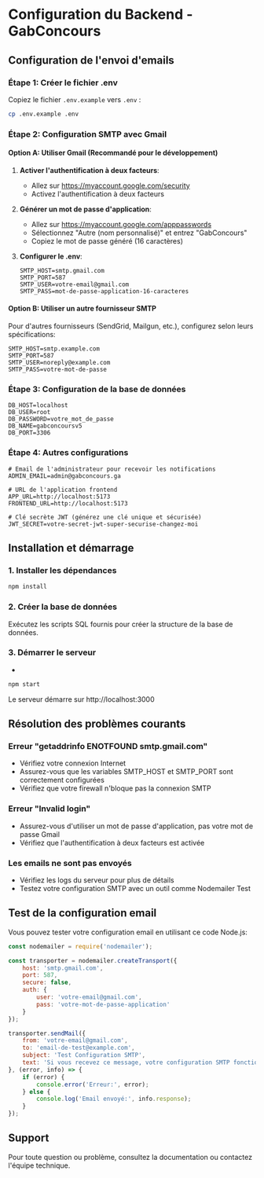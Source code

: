 # Configuration du Backend - GabConcours

## Configuration de l'envoi d'emails

### Étape 1: Créer le fichier .env

Copiez le fichier `.env.example` vers `.env` :

```bash
cp .env.example .env
```

### Étape 2: Configuration SMTP avec Gmail

#### Option A: Utiliser Gmail (Recommandé pour le développement)

1. **Activer l'authentification à deux facteurs**:
   - Allez sur https://myaccount.google.com/security
   - Activez l'authentification à deux facteurs

2. **Générer un mot de passe d'application**:
   - Allez sur https://myaccount.google.com/apppasswords
   - Sélectionnez "Autre (nom personnalisé)" et entrez "GabConcours"
   - Copiez le mot de passe généré (16 caractères)

3. **Configurer le .env**:
   ```env
   SMTP_HOST=smtp.gmail.com
   SMTP_PORT=587
   SMTP_USER=votre-email@gmail.com
   SMTP_PASS=mot-de-passe-application-16-caracteres
   ```

#### Option B: Utiliser un autre fournisseur SMTP

Pour d'autres fournisseurs (SendGrid, Mailgun, etc.), configurez selon leurs spécifications:

```env
SMTP_HOST=smtp.example.com
SMTP_PORT=587
SMTP_USER=noreply@example.com
SMTP_PASS=votre-mot-de-passe
```

### Étape 3: Configuration de la base de données

```env
DB_HOST=localhost
DB_USER=root
DB_PASSWORD=votre_mot_de_passe
DB_NAME=gabconcoursv5
DB_PORT=3306
```

### Étape 4: Autres configurations

```env
# Email de l'administrateur pour recevoir les notifications
ADMIN_EMAIL=admin@gabconcours.ga

# URL de l'application frontend
APP_URL=http://localhost:5173
FRONTEND_URL=http://localhost:5173

# Clé secrète JWT (générez une clé unique et sécurisée)
JWT_SECRET=votre-secret-jwt-super-securise-changez-moi
```

## Installation et démarrage

### 1. Installer les dépendances

```bash
npm install
```

### 2. Créer la base de données

Exécutez les scripts SQL fournis pour créer la structure de la base de données.

### 3. Démarrer le serveur
-
```bash
npm start
```

Le serveur démarre sur http://localhost:3000

## Résolution des problèmes courants

### Erreur "getaddrinfo ENOTFOUND smtp.gmail.com"

- Vérifiez votre connexion Internet
- Assurez-vous que les variables SMTP_HOST et SMTP_PORT sont correctement configurées
- Vérifiez que votre firewall n'bloque pas la connexion SMTP

### Erreur "Invalid login"

- Assurez-vous d'utiliser un mot de passe d'application, pas votre mot de passe Gmail
- Vérifiez que l'authentification à deux facteurs est activée

### Les emails ne sont pas envoyés

- Vérifiez les logs du serveur pour plus de détails
- Testez votre configuration SMTP avec un outil comme Nodemailer Test

## Test de la configuration email

Vous pouvez tester votre configuration email en utilisant ce code Node.js:

```javascript
const nodemailer = require('nodemailer');

const transporter = nodemailer.createTransport({
    host: 'smtp.gmail.com',
    port: 587,
    secure: false,
    auth: {
        user: 'votre-email@gmail.com',
        pass: 'votre-mot-de-passe-application'
    }
});

transporter.sendMail({
    from: 'votre-email@gmail.com',
    to: 'email-de-test@example.com',
    subject: 'Test Configuration SMTP',
    text: 'Si vous recevez ce message, votre configuration SMTP fonctionne!'
}, (error, info) => {
    if (error) {
        console.error('Erreur:', error);
    } else {
        console.log('Email envoyé:', info.response);
    }
});
```

## Support

Pour toute question ou problème, consultez la documentation ou contactez l'équipe technique.
